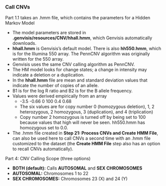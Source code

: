 ### Call CNVs

Part 1.1 takes an .hmm file, which contains the parameters for a Hidden Markov Model
* The model parameters are stored in **.genvisis/resources/CNV/hhall.hmm**, which Genvisis automatically downloads.
* **hhall.hmm** is Genvisis’s default model. There is also **hh550.hmm**, which is for the Illumina 550 array. The PennCNV algorithm was originally written for the 550 array.
* Genvisis uses the same CNV calling algorithm as PennCNV.
* The HM model looks for change states; a change in intensity may indicate a deletion or a duplication.
* In the **hhall.hmm** file are mean and standard deviation values that indicate the number of copies of an allele.
* B1 is for the log R ratio and B2 is for the B allele frequency.
* Values were derived empirically from an array
  * -3.5	-0.66	0	100	0.4	0.68
  * The six values are for copy number 0 (homozygous deletion), 1, 2 heterozygous, 2 homozygous, 3 (duplication), and 4 (triplication)
  * Copy number 2 homozygous is turned off by being set to 100 because values that high will never be seen. hh550.hmm has homozygous set to 0.0.
* The .hmm file created in **Step 21: Process CNVs and Create HMM File**, can also be used here to call CNVs a second time with an .hmm file customized to the dataset (the **Create HMM File** step also has an option to recall CNVs automatically).

Part 4: CNV Calling Scope (three options)
* **BOTH (default):** Calls **AUTOSOMAL** and **SEX CHROMOSOMES** 
* **AUTOSOMAL:** Chromosomes 1 to 22
* **SEX CHROMOSOMES:** Chromosomes 23 (X) and 24 (Y)

